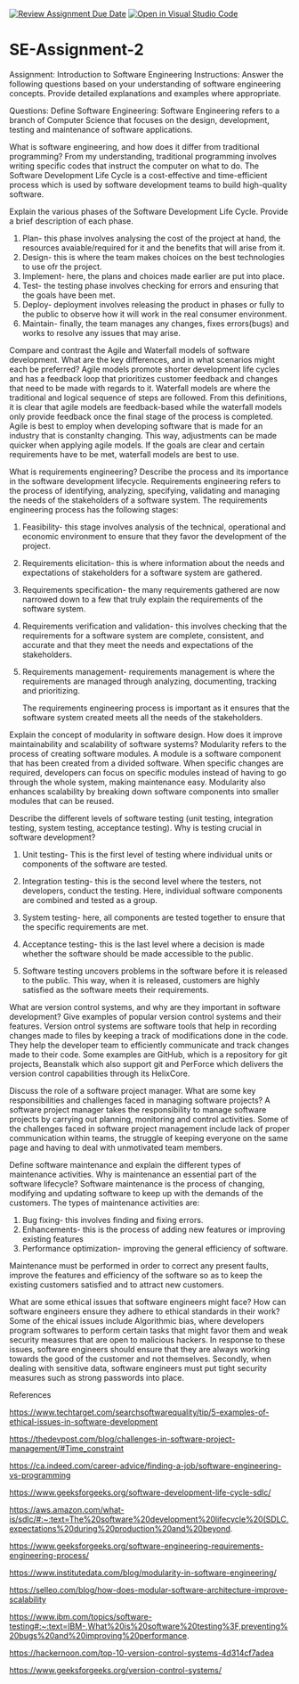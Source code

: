 [![Review Assignment Due Date](https://classroom.github.com/assets/deadline-readme-button-24ddc0f5d75046c5622901739e7c5dd533143b0c8e959d652212380cedb1ea36.svg)](https://classroom.github.com/a/-ucQIGTc)
[![Open in Visual Studio Code](https://classroom.github.com/assets/open-in-vscode-718a45dd9cf7e7f842a935f5ebbe5719a5e09af4491e668f4dbf3b35d5cca122.svg)](https://classroom.github.com/online_ide?assignment_repo_id=15231242&assignment_repo_type=AssignmentRepo)
# SE-Assignment-2
Assignment: Introduction to Software Engineering
Instructions:
Answer the following questions based on your understanding of software engineering concepts. Provide detailed explanations and examples where appropriate.

Questions:
Define Software Engineering:
Software Engineering refers to a branch of Computer Science that focuses on the design, development, testing and maintenance of software applications.

What is software engineering, and how does it differ from traditional programming?
From my understanding, traditional programming involves writing specific codes that instruct the computer on what to do. The Software Development Life Cycle is a cost-effective and time-efficient process which is used by software development teams to build high-quality software. 

Explain the various phases of the Software Development Life Cycle. Provide a brief description of each phase.
 1. Plan- this phase involves analysing the cost of the project at hand, the resources avaiable/required for it and the benefits that will arise from it.
 2. Design- this is where the team makes choices on the best technologies to use ofr the project.
 3. Implement- here, the plans and choices made earlier are put into place.
 4. Test- the testing phase involves checking for errors and ensuring that the goals have been met.
 5. Deploy- deployment involves releasing the product in phases or fully to the public to observe how it will work in the real consumer environment.
 6. Maintain- finally, the team manages any changes, fixes errors(bugs) and works to resolve any issues that may arise.
    
Compare and contrast the Agile and Waterfall models of software development. What are the key differences, and in what scenarios might each be preferred?
Agile models promote shorter development life cycles and has a feedback loop that prioritizes customer feedback and changes that need to be made with regards to it. Waterfall models are where the traditional and logical sequence of steps are followed. From this definitions, it is clear that agile models are feedback-based while the waterfall models only provide feedback once the final stage of the process is completed. Agile is best to employ when developing software that is made for an industry that is constanlty changing. This way, adjustments can be made quicker when applying agile models. If the goals are clear and certain requirements have to be met, waterfall models are best to use.  

What is requirements engineering? Describe the process and its importance in the software development lifecycle.
Requirements engineering refers to the process of identifying, analyzing, specifying, validating and managing the needs of the stakeholders of a software system. The requirements engineering process has the following stages:
1. Feasibility- this stage involves analysis of the technical, operational and economic environment to ensure that they favor the development of the project.
2. Requirements elicitation- this is where information about the needs and expectations of stakeholders for a software system are gathered. 
3. Requirements specification- the many requirements gathered are now narrowed down to a few that truly explain the requirements of the software system.
4. Requirements verification and validation- this involves checking that the requirements for a software system are complete, consistent, and accurate and that they meet the needs and expectations of the stakeholders.
5. Requirements management- requirements management is where the requirements are managed through analyzing, documenting, tracking and  prioritizing.

   The requirements engineering process is important as it ensures that the software system created meets all the needs of the stakeholders.

Explain the concept of modularity in software design. How does it improve maintainability and scalability of software systems?
Modularity refers to the process of creating software modules. A module is a software component that has been created from a divided software. When specific changes are required, developers can focus on specific modules instead of having to go through the whole system, making maintenance easy. Modularity also enhances scalability by breaking down software components into smaller modules that can be reused.

Describe the different levels of software testing (unit testing, integration testing, system testing, acceptance testing). Why is testing crucial in software development?
  1. Unit testing- This is the first level of testing where individual units or components of the software are tested. 

  2. Integration testing- this is the second level where the testers, not developers, conduct the testing. Here, individual software components are combined and tested as a group.

  3. System testing- here, all components are tested together to ensure that the specific requirements are met.

  4. Acceptance testing- this is the last level where a decision is made whether the software should be made accessible to the public.

  5. Software testing uncovers problems in the software before it is released to the public. This way, when it is released, customers are highly satisfied as the software meets their requirements.

What are version control systems, and why are they important in software development? Give examples of popular version control systems and their features.
  Version ontrol systems are software tools that help in recording changes made to files by keeping a track of modifications done in the code. They help the developer team to efficiently communicate and track changes made to their code. Some examples are GitHub, which is a repository for git projects, Beanstalk which also support git and PerForce which delivers the version control capabilities through its HelixCore.

Discuss the role of a software project manager. What are some key responsibilities and challenges faced in managing software projects?
A software project manager takes the responsibility to manage software projects by carrying out planning, monitoring and control activities. Some of the challenges faced in software project management include lack of proper communication within teams, the struggle of keeping everyone on the same page and having to deal with unmotivated team members.

Define software maintenance and explain the different types of maintenance activities. Why is maintenance an essential part of the software lifecycle?
Software maintenance is the process of changing, modifying and updating software to keep up with the demands of the customers. The types of maintenance activities are:
 1. Bug fixing- this involves finding and fixing errors.
 2. Enhancements- this is the process of adding new features or improving existing features
 3. Performance optimization- improving the general efficiency of software.

Maintenance must be performed in order to correct any present faults, improve the features and efficiency of the software so as to keep the existing customers satisfied and to attract new customers.

What are some ethical issues that software engineers might face? How can software engineers ensure they adhere to ethical standards in their work?
Some of the ehical issues include Algorithmic bias, where developers program softwares to perform certain tasks that might favor them and weak security measures that are open to malicious hackers. In response to these issues, software engineers should ensure that they are always working towards the good of the customer and not themselves. Secondly, when dealing with sensitive data, software engineers must put tight security measures such as strong passwords into place.

References

https://www.techtarget.com/searchsoftwarequality/tip/5-examples-of-ethical-issues-in-software-development

https://thedevpost.com/blog/challenges-in-software-project-management/#Time_constraint

https://ca.indeed.com/career-advice/finding-a-job/software-engineering-vs-programming

https://www.geeksforgeeks.org/software-development-life-cycle-sdlc/

https://aws.amazon.com/what-is/sdlc/#:~:text=The%20software%20development%20lifecycle%20(SDLC,expectations%20during%20production%20and%20beyond.

https://www.geeksforgeeks.org/software-engineering-requirements-engineering-process/

https://www.institutedata.com/blog/modularity-in-software-engineering/

https://selleo.com/blog/how-does-modular-software-architecture-improve-scalability

https://www.ibm.com/topics/software-testing#:~:text=IBM-,What%20is%20software%20testing%3F,preventing%20bugs%20and%20improving%20performance.

https://hackernoon.com/top-10-version-control-systems-4d314cf7adea

https://www.geeksforgeeks.org/version-control-systems/

